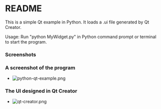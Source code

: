 # README #

This is a simple Qt example in Python. It loads a .ui file generated by Qt Creator.

Usage:
Run "python MyWidget.py" in Python command prompt or terminal to start the program.

### Screenshots ###

### A screenshot of the program ###
* ![python-qt-example.png](https://bitbucket.org/repo/nbez5M/images/3191483234-python-qt-example.png)

### The UI designed in Qt Creator ###
* ![qt-creator.png](https://bitbucket.org/repo/nbez5M/images/2689078723-qt-creator.png)